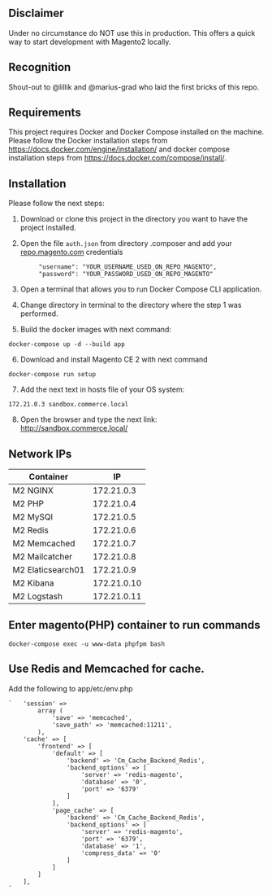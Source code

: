 ## Disclaimer
Under no circumstance do NOT use this in production. 
This offers a quick way to start development with Magento2 locally. 

## Recognition
Shout-out to @lillik and @marius-grad who laid the first bricks of this repo.

## Requirements
This project requires Docker and Docker Compose installed on the machine. Please follow the Docker installation steps from https://docs.docker.com/engine/installation/ and docker compose installation steps from https://docs.docker.com/compose/install/.

## Installation

Please follow the next steps:
1. Download or clone this project in the directory you want to have the project installed.
2. Open the file `auth.json` from directory .composer and add your [repo.magento.com](http://devdocs.magento.com/guides/v2.0/install-gde/prereq/connect-auth.html) credentials

            "username": "YOUR_USERNAME_USED_ON_REPO_MAGENTO",
            "password": "YOUR_PASSWORD_USED_ON_REPO_MAGENTO"

3. Open a terminal that allows you to run Docker Compose CLI application.
4. Change directory in terminal to the directory where the step 1 was performed.
5. Build the docker images with next command:

`docker-compose up -d --build app`

6. Download and install Magento CE 2 with next command

`docker-compose run setup`

7. Add the next text in hosts file of your OS system:

`172.21.0.3 sandbox.commerce.local`

8. Open the browser and type the next link: http://sandbox.commerce.local/

## Network IPs ##
| Container | IP |
|--------|--------|
|M2 NGINX|172.21.0.3|
|M2 PHP|172.21.0.4|
|M2 MySQl|172.21.0.5|
|M2 Redis|172.21.0.6|
|M2 Memcached|172.21.0.7|
|M2 Mailcatcher|172.21.0.8|
|M2 Elaticsearch01|172.21.0.9|
|M2 Kibana|172.21.0.10|
|M2 Logstash|172.21.0.11|


## Enter magento(PHP) container to run commands
`docker-compose exec -u www-data phpfpm bash`


## Use Redis and Memcached for cache.
Add the following to app/etc/env.php 
```
`   'session' =>
        array (
            'save' => 'memcached',
            'save_path' => 'memcached:11211',
        ),
    'cache' => [
        'frontend' => [
            'default' => [
                'backend' => 'Cm_Cache_Backend_Redis',
                'backend_options' => [
                    'server' => 'redis-magento',
                    'database' => '0',
                    'port' => '6379'
                ]
            ],
            'page_cache' => [
                'backend' => 'Cm_Cache_Backend_Redis',
                'backend_options' => [
                    'server' => 'redis-magento',
                    'port' => '6379',
                    'database' => '1',
                    'compress_data' => '0'
                ]
            ]
        ]
    ],
`
```

